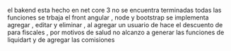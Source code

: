 el bakend esta hecho en net core 3
no se encuentra terminadas todas las funciones
se trbaja el front angular , node y bootstrap
se implementa 
agregar , editar y eliminar , al agregar un usuario de hace el descuento de para fiscales , por motivos de salud no alcanzo a generar las funciones de liquidart y de agregar las comisiones 
